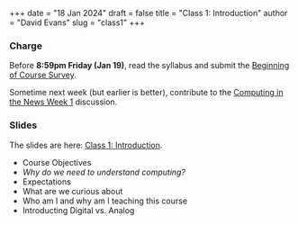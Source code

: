 +++
date = "18 Jan 2024"
draft = false
title = "Class 1: Introduction"
author = "David Evans"
slug = "class1"
+++

### Charge

Before **8:59pm Friday (Jan 19)**, read the syllabus and submit the [Beginning of Course Survey](https://forms.gle/utUG4RQF6UBMzNTz5).

Sometime next week (but earlier is better), contribute to the [Computing in the News Week 1](https://canvas.its.virginia.edu/courses/93745/gradebook/speed_grader?assignment_id=451955) discussion. 

### Slides

The slides are here: [Class 1: Introduction](https://www.dropbox.com/scl/fi/v1wetuahawmcf2a7q0h62/cs1010-class1.pdf?rlkey=10axy9myeli2jhlgru02ylgaq&dl=0).

- Course Objectives
- _Why do we need to understand computing?_
- Expectations
- What are we curious about
- Who am I and why am I teaching this course
- Introducting Digital vs. Analog

